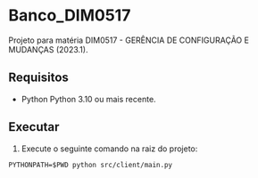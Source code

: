 # Banco_DIM0517
Projeto para matéria DIM0517 - GERÊNCIA DE CONFIGURAÇÃO E MUDANÇAS (2023.1). 

## Requisitos

* Python Python 3.10 ou mais recente.

## Executar

1. Execute o seguinte comando na raiz do projeto:
```
PYTHONPATH=$PWD python src/client/main.py
```
